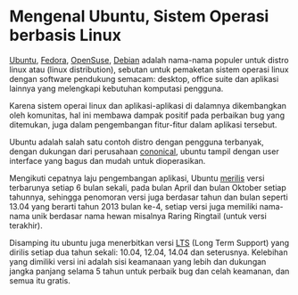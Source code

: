 # Mengenal Ubuntu, Sistem Operasi berbasis Linux

[Ubuntu](http://www.ubuntu.com), [Fedora](http://www.fedoraproject.org), [OpenSuse](http://www.opensuse.org), [Debian](http://www.debian.org) adalah nama-nama populer untuk distro linux atau (linux distribution), sebutan untuk pemaketan sistem operasi linux dengan software pendukung semacam: desktop, office suite dan aplikasi lainnya yang melengkapi kebutuhan komputasi pengguna.

Karena sistem operai linux dan aplikasi-aplikasi di dalamnya dikembangkan oleh komunitas, hal ini membawa dampak positif pada perbaikan bug yang ditemukan, juga dalam pengembangan fitur-fitur dalam aplikasi tersebut.

Ubuntu adalah salah satu contoh distro dengan pengguna terbanyak, dengan dukungan dari perusahaan [cononical](http://www.cannonical.com), ubuntu tampil dengan user interface yang bagus dan mudah untuk dioperasikan.

Mengikuti cepatnya laju pengembangan aplikasi, Ubuntu [merilis](https://wiki.ubuntu.com/Releases) versi terbarunya setiap 6 bulan sekali, pada bulan April dan bulan Oktober setiap tahunnya, sehingga penomoran versi juga berdasar tahun dan bulan seperti 13.04 yang berarti tahun 2013 bulan ke-4, setiap versi juga memiliki nama-nama unik berdasar nama hewan misalnya Raring Ringtail (untuk versi terakhir).

Disamping itu ubuntu juga menerbitkan versi [LTS](https://wiki.ubuntu.com/LTS) (Long Term Support) yang dirilis setiap dua tahun sekali: 10.04, 12.04, 14.04 dan seterusnya. Kelebihan yang dimiliki versi ini adalah sisi keamanaan yang lebih dan dukungan jangka panjang selama 5 tahun untuk perbaik bug dan celah keamanan, dan semua itu gratis.
